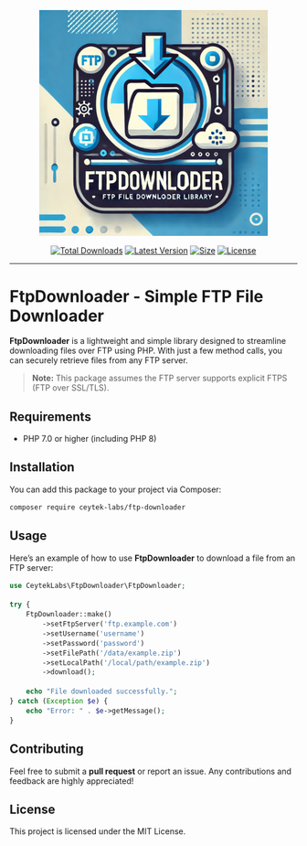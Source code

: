 <p align="center">
    <img src="https://raw.githubusercontent.com/ceytek-labs/ftp-downloader/refs/heads/main/art/banner.png" width="400" alt="FtpDownloader - Simple FTP File Downloader">
    <p align="center">
        <a href="https://packagist.org/packages/ceytek-labs/ftp-downloader"><img alt="Total Downloads" src="https://img.shields.io/packagist/dt/ceytek-labs/ftp-downloader"></a>
        <a href="https://packagist.org/packages/ceytek-labs/ftp-downloader"><img alt="Latest Version" src="https://img.shields.io/packagist/v/ceytek-labs/ftp-downloader"></a>
        <a href="https://packagist.org/packages/ceytek-labs/ftp-downloader"><img alt="Size" src="https://img.shields.io/github/repo-size/ceytek-labs/ftp-downloader"></a>
        <a href="https://packagist.org/packages/ceytek-labs/ftp-downloader"><img alt="License" src="https://img.shields.io/packagist/l/ceytek-labs/ftp-downloader"></a>
    </p>
</p>

------

# FtpDownloader - Simple FTP File Downloader

**FtpDownloader** is a lightweight and simple library designed to streamline downloading files over FTP using PHP. With just a few method calls, you can securely retrieve files from any FTP server.

> **Note:** This package assumes the FTP server supports explicit FTPS (FTP over SSL/TLS).

## Requirements

- PHP 7.0 or higher (including PHP 8)

## Installation

You can add this package to your project via Composer:

```bash
composer require ceytek-labs/ftp-downloader
```

## Usage

Here’s an example of how to use **FtpDownloader** to download a file from an FTP server:

```php
use CeytekLabs\FtpDownloader\FtpDownloader;

try {
    FtpDownloader::make()
        ->setFtpServer('ftp.example.com')
        ->setUsername('username')
        ->setPassword('password')
        ->setFilePath('/data/example.zip')
        ->setLocalPath('/local/path/example.zip')
        ->download();

    echo "File downloaded successfully.";
} catch (Exception $e) {
    echo "Error: " . $e->getMessage();
}
```

## Contributing

Feel free to submit a **pull request** or report an issue. Any contributions and feedback are highly appreciated!

## License

This project is licensed under the MIT License.